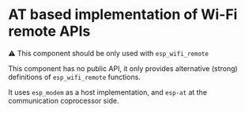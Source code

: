 # AT based implementation of Wi-Fi remote APIs

:warning: This component should be only used with `esp_wifi_remote`

This component has no public API, it only provides alternative (strong) definitions of `esp_wifi_remote` functions.

It uses `esp_modem` as a host implementation, and `esp-at` at the communication coprocessor side.
